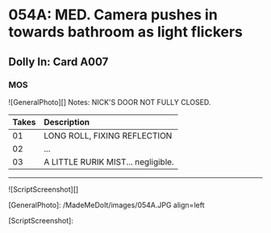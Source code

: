 # 054A: MED. Camera pushes in towards bathroom as light flickers

## Dolly In: Card A007

### MOS

![GeneralPhoto][]
Notes: NICK'S DOOR NOT FULLY CLOSED.

| Takes | Description |
|:---|:----|
| 01 | LONG ROLL, FIXING REFLECTION |
| 02 | ... |
| 03 | A LITTLE RURIK MIST... negligible. |

----

![ScriptScreenshot][]


[GeneralPhoto]:  /MadeMeDoIt/images/054A.JPG align=left

[ScriptScreenshot]: 